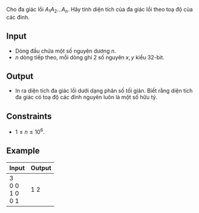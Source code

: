 Cho đa giác lồi $A_1A_2\ldots A_n$. Hãy tính diện tích của đa giác lồi theo toạ độ của các đỉnh.

## Input

- Dòng đầu chứa một số nguyên dương $n$.
- $n$ dòng tiếp theo, mỗi dòng ghi 2 số nguyên $x,y$ kiểu 32-bit.

## Output
- In ra diện tích đa giác lồi dưới dạng phân số tối giản. Biết rằng diện tích đa giác có toạ độ các đỉnh nguyên luôn là một số hữu tỷ.

## Constraints

- $1\le n\le 10^6$.

## Example

|Input|Output|
|-|-|
|3<br>0 0<br>1 0<br>0 1|1 2|